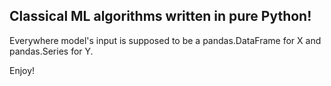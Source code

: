 Classical ML algorithms written in pure Python!
---
Everywhere model's input is supposed to be a pandas.DataFrame for X and pandas.Series for Y.

Enjoy!
